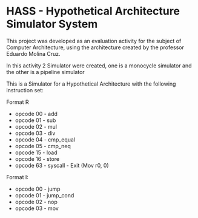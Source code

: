 # HASS - Hypothetical Architecture Simulator System

This project was developed as an evaluation activity for the subject of Computer Architecture, using the architecture created by the professor Eduardo Molina Cruz.

In this activity 2 Simulator were created, one is a monocycle simulator and the other is a pipeline simulator

This is a Simulator for a Hypothetical Architecture with the following instruction set:

Format R
 - opcode 00 - add
 - opcode 01 - sub
 - opcode 02 - mul
 - opcode 03 - div
 - opcode 04 - cmp_equal
 - opcode 05 - cmp_neq
 - opcode 15 - load
 - opcode 16 - store
 - opcode 63 - syscall - Exit (Mov r0, 0)

 Format I:
 - opcode 00 - jump
 - opcode 01 - jump_cond
 - opcode 02 - nop
 - opcode 03 - mov
